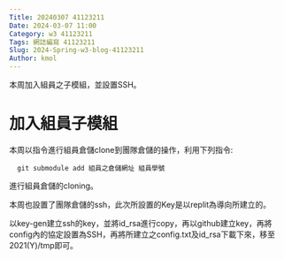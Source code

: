 ```yaml
---
Title: 20240307 41123211
Date: 2024-03-07 11:00
Category: w3 41123211
Tags: 網誌編寫 41123211
Slug: 2024-Spring-w3-blog-41123211
Author: kmol
---
```


本周加入組員之子模組，並設置SSH。

<!-- PELICAN_END_SUMMARY -->

# 加入組員子模組

  本周以指令進行組員倉儲clone到團隊倉儲的操作，利用下列指令:
  
      git submodule add 組員之倉儲網址 組員學號
  
  進行組員倉儲的cloning。

  本周也設置了團隊倉儲的ssh，此次所設置的Key是以replit為導向所建立的。

  以key-gen建立ssh的key，並將id_rsa進行copy，再以github建立key，再將config內的協定設置為SSH，再將所建立之config.txt及id_rsa下載下來，移至2021(Y)/tmp即可。